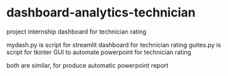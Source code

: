 # dashboard-analytics-technician
project internship dashboard for technician rating

mydash.py is script for streamlit dashboard for technician rating
guites.py is script for tkinter GUI to automate powerpoint for technician rating

both are similar, for produce automatic powerpoint report
